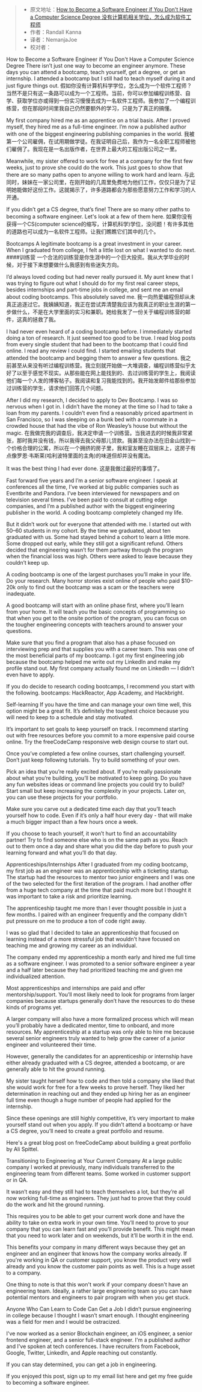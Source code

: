 > -   原文地址：[How to Become a Software Engineer if You Don't Have a Computer Science Degree 没有计算机相关学位，怎么成为软件工程师](https://www.freecodecamp.org/news/paths-to-becoming-a-software-engineer/)
> -   作者：Randall Kanna
> -   译者：NemanjaJoe
> -   校对者：

How to Become a Software Engineer if You Don't Have a Computer Science Degree
There isn’t just one way to become an engineer anymore. These days you can attend a bootcamp, teach yourself, get a degree, or get an internship. I attended a bootcamp but I still had to teach myself during it and just figure things out.
  假如你没有计算机科学学位，怎么成为一个软件工程师？ 当然不是只有这一条路可以成为一个工程师。当前，你可以参加编程训练营、自学、获取学位亦或得到一份实习慢慢去成为一名软件工程师。我参加了一个编程训练营，但在那段时间里我自己仍然要额外的学习，只是为了真正的搞懂。

My first company hired me as an apprentice on a trial basis. After I proved myself, they hired me as a full-time engineer. I’m now a published author with one of the biggest engineering publishing companies in the world.
  我被第一个公司雇佣，在试用期做学徒。在我证明自己后，我作为一名全职工程师被他们雇佣了。我现在是一名出版作者，在世界上最大的工程出版公司之一里。

Meanwhile, my sister offered to work for free at a company for the first few weeks, just to prove she could do the work. This just goes to show that there are so many paths open to anyone willing to work hard and learn.
  与此同时，妹妹在一家公司里，在刚开始的几周里免费地为他们工作，仅仅只是为了证明她能做好这份工作。这就揭示了，许多道路都会为那些愿意努力工作和学习的人开通。

If you didn’t get a CS degree, that’s fine! There are so many other paths to becoming a software engineer. Let's look at a few of them here.
  如果你没有获得一个CS(computer science的缩写，计算机科学)学位，没问题！有许多其他的道路也可以成为一名软件工程师。让我们瞧瞧它们其中的几个。

Bootcamps
A legitimate bootcamp is a great investment in your career. When I graduated from college, I felt a little lost on what I wanted to do next.
####训练营
  一个合法的训练营是你生涯中的一个巨大投资。我从大学毕业的时候，对于接下来想要做什么我感到有些迷失方向。

I’d always loved coding but had never really pursued it. My aunt knew that I was trying to figure out what I should do for my first real career steps, besides internships and part-time jobs in college, and sent me an email about coding bootcamps. This absolutely saved me.
  我一向热爱编程但却从未真正追逐过它。我姨姨知道，我正在尝试弄清楚我应该为我真正的职业生涯的第一步做什么，不是在大学里面的实习和兼职。她给我发了一份关于编程训练营的邮件，这真的拯救了我。

I had never even heard of a coding bootcamp before. I immediately started doing a ton of research. It just seemed too good to be true. I read blog posts from every single student that had been to the bootcamp that I could find online. I read any review I could find. I started emailing students that attended the bootcamp and begging them to answer a few questions.
  我之前甚至从来没有听过编程训练营。我立刻就开始做一大堆调查，编程训练营似乎太好了以至于感觉不现实。从那些能在网上能找到的、去过训练营的学生上，我阅读他们每一个人发的博客帖子。我阅读和复习我能找到的。我开始发邮件给那些参加过训练营的学生，请求他们回答几个问题。

After I did my research, I decided to apply to Dev Bootcamp. I was so nervous when I got in. I didn’t have the money at the time so I had to take a loan from my parents. I couldn’t even find a reasonably priced apartment in San Francisco, so I was sleeping on a bunk bed with a roommate in a crowded house that had the vibe of Ron Weasley’s house but without the magic.
  在我做完我的调查后，我决定申请一个训练营。当我进去的时候我非常紧张，那时我并没有钱，所以我得去我父母那儿贷款。我甚至没办法在旧金山找到一个价格合理的公寓，所以在一个拥挤的房子里，我和室友睡在双层床上，这房子有点像罗恩·韦斯莱(哈利波特里面的主角)的味道但却并没有魔法。

It was the best thing I had ever done.
  这是我做过最好的事情了。

Fast forward five years and I’m a senior software engineer. I speak at conferences all the time, I’ve worked at big public companies such as Eventbrite and Pandora. I’ve been interviewed for newspapers and on television several times. I’ve been paid to consult at cutting edge companies, and I’m a published author with the biggest engineering publisher in the world. A coding bootcamp completely changed my life.

But it didn’t work out for everyone that attended with me. I started out with 50–60 students in my cohort. By the time we graduated, about ten graduated with us. Some had stayed behind a cohort to learn a little more. Some dropped out early, while they still got a significant refund. Others decided that engineering wasn’t for them partway through the program when the financial loss was high. Others were asked to leave because they couldn’t keep up.

A coding bootcamp is one of the largest purchases you’ll make in your life. Do your research. Many horror stories exist online of people who paid \$10–20k only to find out the bootcamp was a scam or the teachers were inadequate.

A good bootcamp will start with an online phase first, where you’ll learn from your home. It will teach you the basic concepts of programming so that when you get to the onsite portion of the program, you can focus on the tougher engineering concepts with teachers around to answer your questions.

Make sure that you find a program that also has a phase focused on interviewing prep and that supplies you with a career team. This was one of the most beneficial parts of my bootcamp. I got my first engineering job because the bootcamp helped me write out my LinkedIn and make my profile stand out. My first company actually found me on LinkedIn — I didn’t even have to apply.

If you do decide to research coding bootcamps, I recommend you start with the following. bootcamps: HackReactor, App Academy, and Hackbright.

Self-learning
If you have the time and can manage your own time well, this option might be a great fit. It’s definitely the toughest choice because you will need to keep to a schedule and stay motivated.

It’s important to set goals to keep yourself on track. I recommend starting out with free resources before you commit to a more expensive paid course online. Try the freeCodeCamp responsive web design course to start out.

Once you’ve completed a few online courses, start challenging yourself. Don’t just keep following tutorials. Try to build something of your own.

Pick an idea that you’re really excited about. If you’re really passionate about what you’re building, you’ll be motivated to keep going. Do you have any fun websites ideas or command line projects you could try to build? Start small but keep increasing the complexity in your projects. Later on, you can use these projects for your portfolio.

Make sure you carve out a dedicated time each day that you’ll teach yourself how to code. Even if it’s only a half hour every day - that will make a much bigger impact than a few hours once a week.

If you choose to teach yourself, it won’t hurt to find an accountability partner! Try to find someone else who is on the same path as you. Reach out to them once a day and share what you did the day before to push your learning forward and what you’ll do that day.

Apprenticeships/Internships
After I graduated from my coding bootcamp, my first job as an engineer was an apprenticeship with a ticketing startup. The startup had the resources to mentor two junior engineers and I was one of the two selected for the first iteration of the program. I had another offer from a huge tech company at the time that paid much more but I thought it was important to take a risk and prioritize learning.

The apprenticeship taught me more than I ever thought possible in just a few months. I paired with an engineer frequently and the company didn't put pressure on me to produce a ton of code right away.

I was so glad that I decided to take an apprenticeship that focused on learning instead of a more stressful job that wouldn't have focused on teaching me and growing my career as an individual.

The company ended my apprenticeship a month early and hired me full time as a software engineer. I was promoted to a senior software engineer a year and a half later because they had prioritized teaching me and given me individualized attention.

Most apprenticeships and internships are paid and offer mentorship/support. You’ll most likely need to look for programs from larger companies because startups generally don’t have the resources to do these kinds of programs yet.

A larger company will also have a more formalized process which will mean you’ll probably have a dedicated mentor, time to onboard, and more resources. My apprenticeship at a startup was only able to hire me because several senior engineers truly wanted to help grow the career of a junior engineer and volunteered their time.

However, generally the candidates for an apprenticeship or internship have either already graduated with a CS degree, attended a bootcamp, or are generally able to hit the ground running.

My sister taught herself how to code and then told a company she liked that she would work for free for a few weeks to prove herself. They liked her determination in reaching out and they ended up hiring her as an engineer full time even though a huge number of people had applied for the internship.

Since these openings are still highly competitive, it’s very important to make yourself stand out when you apply. If you didn’t attend a bootcamp or have a CS degree, you’ll need to create a great portfolio and resume.

Here's a great blog post on freeCodeCamp about building a great portfolio by Ali Spittel.

Transitioning to Engineering at Your Current Company
At a large public company I worked at previously, many individuals transferred to the engineering team from different teams. Some worked in customer support or in QA.

It wasn’t easy and they still had to teach themselves a lot, but they’re all now working full-time as engineers. They just had to prove that they could do the work and hit the ground running.

This requires you to be able to get your current work done and have the ability to take on extra work in your own time. You’ll need to prove to your company that you can learn fast and you’ll provide benefit. This might mean that you need to work later and on weekends, but it’ll be worth it in the end.

This benefits your company in many different ways because they get an engineer and an engineer that knows how the company works already. If you're working in QA or customer support, you know the product very well already and you know the customer pain points as well. This is a huge asset to a company.

One thing to note is that this won't work if your company doesn't have an engineering team. Ideally, a rather large engineering team so you can have potential mentors and engineers to pair program with when you get stuck.

Anyone Who Can Learn to Code Can Get a Job
I didn’t pursue engineering in college because I thought I wasn’t smart enough. I thought engineering was a field for men and I would be ostracized.

I've now worked as a senior Blockchain engineer, an iOS engineer, a senior frontend engineer, and a senior full-stack engineer. I'm a published author and I've spoken at tech conferences. I have recruiters from Facebook, Google, Twitter, LinkedIn, and Apple reaching out constantly.

If you can stay determined, you can get a job in engineering.

If you enjoyed this post, sign up to my email list here and get my free guide to becoming a software engineer.
